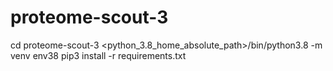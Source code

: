 # proteome-scout-3
cd proteome-scout-3
<python_3.8_home_absolute_path>/bin/python3.8 -m venv env38
pip3 install -r requirements.txt
